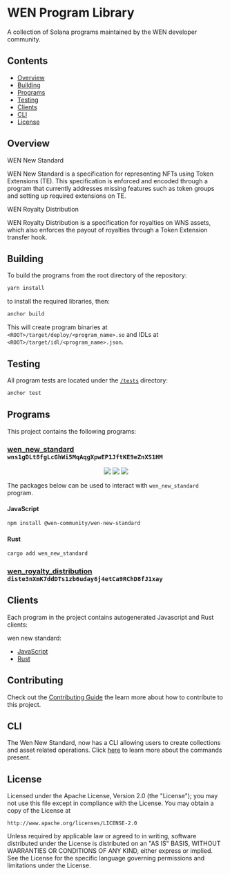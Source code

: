 # WEN Program Library

A collection of Solana programs maintained by the WEN developer community.

## Contents

- [Overview](#overview)
- [Building](#building)
- [Programs](#programs)
- [Testing](#testing)
- [Clients](#clients)
- [CLI](#cli)
- [License](#license)

## Overview

WEN New Standard

WEN New Standard is a specification for representing NFTs using Token Extensions (TE). This specification is enforced and encoded through a program that currently addresses missing features such as token groups and setting up required extensions on TE.

WEN Royalty Distribution

WEN Royalty Distribution is a specification for royalties on WNS assets, which also enforces the payout of royalties through a Token Extension transfer hook.

## Building

To build the programs from the root directory of the repository:

```bash
yarn install
```

to install the required libraries, then:

```bash
anchor build
```

This will create program binaries at `<ROOT>/target/deploy/<program_name>.so` and IDLs at `<ROOT>/target/idl/<program_name>.json`.

## Testing

All program tests are located under the [`/tests`](./tests) directory:

```bash
anchor test
```

## Programs

This project contains the following programs:

### [wen_new_standard](./programs/wen_new_standard/README.md) `wns1gDLt8fgLcGhWi5MqAqgXpwEP1JftKE9eZnXS1HM`

<p align="center">
  <a href="https://github.com/nifty-oss/asset/actions/workflows/main.yml"><img src="https://img.shields.io/github/actions/workflow/status/nifty-oss/asset/main.yml?logo=GitHub" /></a>
  <a href="https://www.npmjs.com/package/@wen-community/wen-new-standard"><img src="https://img.shields.io/npm/v/%40wen-community%2Fwen-new-standard?logo=npm&color=377CC0" /></a>
  <a href="https://crates.io/crates/wen-new-standard"><img src="https://img.shields.io/crates/v/wen-new-standard?logo=rust" /></a>
</p>

The packages below can be used to interact with `wen_new_standard` program.

#### JavaScript

```bash
npm install @wen-community/wen-new-standard
```

#### Rust

```bash
cargo add wen_new_standard
```

### [wen_royalty_distribution](./programs/wen_royalty_distribution/README.md) `diste3nXmK7ddDTs1zb6uday6j4etCa9RChD8fJ1xay`

## Clients

Each program in the project contains autogenerated Javascript and Rust clients:

wen new standard:

- [JavaScript](./clients/js/wen_new_standard/README.md)
- [Rust](./clients/rust/wen_new_standard/README.md)

## Contributing

Check out the [Contributing Guide](./CONTRIBUTING.md) the learn more about how to contribute to this project.

## CLI

The Wen New Standard, now has a CLI allowing users to create collections and asset related operations. Click [here](./wpl_cli/README.md) to learn more about the commands present.

## License

Licensed under the Apache License, Version 2.0 (the "License");
you may not use this file except in compliance with the License.
You may obtain a copy of the License at

    http://www.apache.org/licenses/LICENSE-2.0

Unless required by applicable law or agreed to in writing, software
distributed under the License is distributed on an "AS IS" BASIS,
WITHOUT WARRANTIES OR CONDITIONS OF ANY KIND, either express or implied.
See the License for the specific language governing permissions and
limitations under the License.
